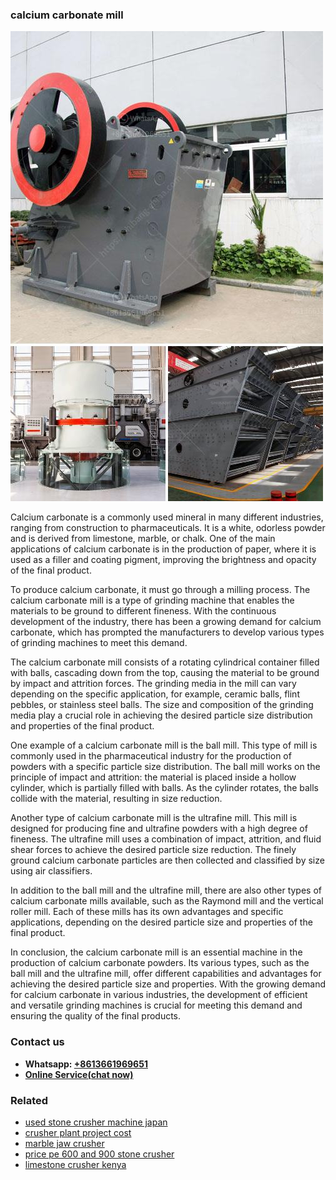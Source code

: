 <h3>calcium carbonate mill</h3><img src='1708497305.jpg' alt=''><p>Calcium carbonate is a commonly used mineral in many different industries, ranging from construction to pharmaceuticals. It is a white, odorless powder and is derived from limestone, marble, or chalk. One of the main applications of calcium carbonate is in the production of paper, where it is used as a filler and coating pigment, improving the brightness and opacity of the final product.</p><p>To produce calcium carbonate, it must go through a milling process. The calcium carbonate mill is a type of grinding machine that enables the materials to be ground to different fineness. With the continuous development of the industry, there has been a growing demand for calcium carbonate, which has prompted the manufacturers to develop various types of grinding machines to meet this demand.</p><p>The calcium carbonate mill consists of a rotating cylindrical container filled with balls, cascading down from the top, causing the material to be ground by impact and attrition forces. The grinding media in the mill can vary depending on the specific application, for example, ceramic balls, flint pebbles, or stainless steel balls. The size and composition of the grinding media play a crucial role in achieving the desired particle size distribution and properties of the final product.</p><p>One example of a calcium carbonate mill is the ball mill. This type of mill is commonly used in the pharmaceutical industry for the production of powders with a specific particle size distribution. The ball mill works on the principle of impact and attrition: the material is placed inside a hollow cylinder, which is partially filled with balls. As the cylinder rotates, the balls collide with the material, resulting in size reduction.</p><p>Another type of calcium carbonate mill is the ultrafine mill. This mill is designed for producing fine and ultrafine powders with a high degree of fineness. The ultrafine mill uses a combination of impact, attrition, and fluid shear forces to achieve the desired particle size reduction. The finely ground calcium carbonate particles are then collected and classified by size using air classifiers.</p><p>In addition to the ball mill and the ultrafine mill, there are also other types of calcium carbonate mills available, such as the Raymond mill and the vertical roller mill. Each of these mills has its own advantages and specific applications, depending on the desired particle size and properties of the final product.</p><p>In conclusion, the calcium carbonate mill is an essential machine in the production of calcium carbonate powders. Its various types, such as the ball mill and the ultrafine mill, offer different capabilities and advantages for achieving the desired particle size and properties. With the growing demand for calcium carbonate in various industries, the development of efficient and versatile grinding machines is crucial for meeting this demand and ensuring the quality of the final products.</p><h3>Contact us</h3><ul><li><strong>Whatsapp:&nbsp;<a href="https://wa.me/8613661969651">+8613661969651</a></strong></li><li><a href="https://swt.shibang-china.com/?git&amp;zhl&amp;calcium carbonate mill"><strong>Online Service(chat now)</strong></a></li></ul><h3>Related</h3><ul><li><a href='used stone crusher machine japan.md'>used stone crusher machine japan</a></li><li><a href='crusher plant project cost.md'>crusher plant project cost</a></li><li><a href='marble jaw crusher.md'>marble jaw crusher</a></li><li><a href='price pe 600 and 900 stone crusher.md'>price pe 600 and 900 stone crusher</a></li><li><a href='limestone crusher kenya.md'>limestone crusher kenya</a></li></ul>
